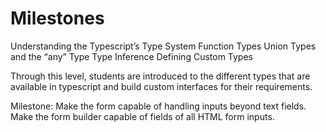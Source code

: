 # Milestones
Understanding the Typescript’s Type System
Function Types
Union Types and the “any” Type
Type Inference
Defining Custom Types

Through this level, students are introduced to the different types that are available in typescript and build custom interfaces for their requirements.

Milestone: Make the form capable of handling inputs beyond text fields. Make the form builder capable of fields of all HTML form inputs.